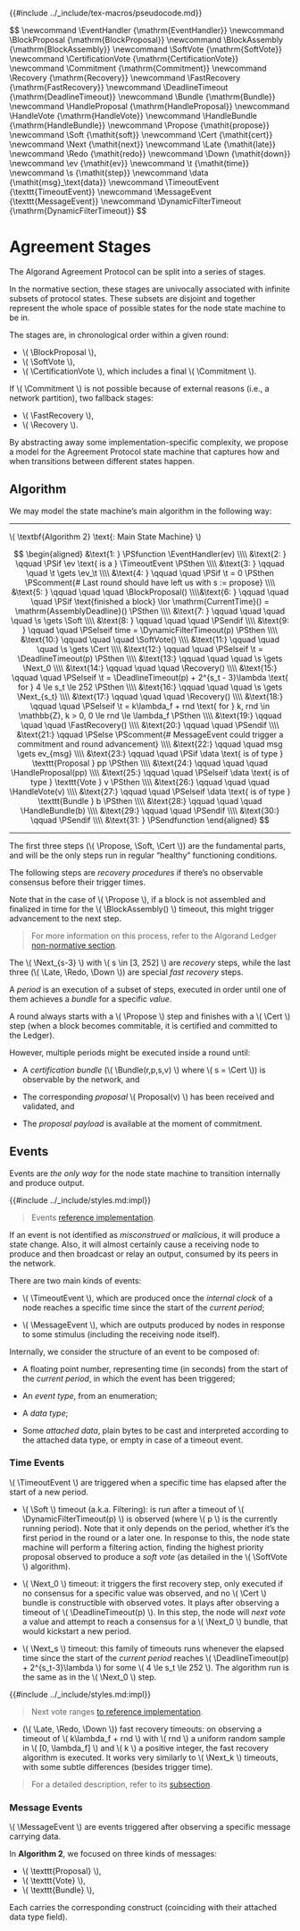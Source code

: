 {{#include ../_include/tex-macros/pseudocode.md}}

$$
\newcommand \EventHandler {\mathrm{EventHandler}}
\newcommand \BlockProposal {\mathrm{BlockProposal}}
\newcommand \BlockAssembly {\mathrm{BlockAssembly}}
\newcommand \SoftVote {\mathrm{SoftVote}}
\newcommand \CertificationVote {\mathrm{CertificationVote}}
\newcommand \Commitment {\mathrm{Commitment}}
\newcommand \Recovery {\mathrm{Recovery}}
\newcommand \FastRecovery {\mathrm{FastRecovery}}
\newcommand \DeadlineTimeout {\mathrm{DeadlineTimeout}}
\newcommand \Bundle {\mathrm{Bundle}}
\newcommand \HandleProposal {\mathrm{HandleProposal}}
\newcommand \HandleVote {\mathrm{HandleVote}}
\newcommand \HandleBundle {\mathrm{HandleBundle}}
\newcommand \Propose {\mathit{propose}}
\newcommand \Soft {\mathit{soft}}
\newcommand \Cert {\mathit{cert}}
\newcommand \Next {\mathit{next}}
\newcommand \Late {\mathit{late}}
\newcommand \Redo {\mathit{redo}}
\newcommand \Down {\mathit{down}}
\newcommand \ev {\mathit{ev}}
\newcommand \t {\mathit{time}}
\newcommand \s {\mathit{step}}
\newcommand \data {\mathit{msg}_\text\{data}}
\newcommand \TimeoutEvent {\texttt{TimeoutEvent}}
\newcommand \MessageEvent {\texttt{MessageEvent}}
\newcommand \DynamicFilterTimeout {\mathrm{DynamicFilterTimeout}}
$$

# Agreement Stages

The Algorand Agreement Protocol can be split into a series of stages.

In the normative section, these stages are univocally associated with infinite subsets
of protocol states. These subsets are disjoint and together represent the whole
space of possible states for the node state machine to be in.

The stages are, in chronological order within a given round:

- \\( \BlockProposal \\),
- \\( \SoftVote \\),
- \\( \CertificationVote \\), which includes a final \\( \Commitment \\).

If \\( \Commitment \\) is not possible because of external reasons (i.e., a network
partition), two fallback stages:

- \\( \FastRecovery \\),
- \\( \Recovery \\).

By abstracting away some implementation-specific complexity, we propose a model for
the Agreement Protocol state machine that captures how and when transitions between
different states happen.

## Algorithm

We may model the state machine’s main algorithm in the following way:

---

\\( \textbf{Algorithm 2} \text{: Main State Machine} \\)

$$
\begin{aligned}
&\text{1: } \PSfunction \EventHandler(ev) \\\\
&\text{2: } \qquad \PSif \ev \text{ is a } \TimeoutEvent \PSthen \\\\
&\text{3: } \qquad \quad \t \gets \ev_\t \\\\
&\text{4: } \qquad \quad \PSif \t = 0 \PSthen \PScomment{# Last round should have left us with s := propose} \\\\
&\text{5: } \qquad \quad \quad \BlockProposal() \\\\&\text{6: } \qquad \quad \quad \PSif \text{finished a block} \lor \mathrm{CurrentTime}() = \mathrm{AssemblyDeadline}() \PSthen \\\\
&\text{7: } \qquad \quad \quad \quad \s \gets \Soft \\\\
&\text{8: } \qquad \quad \quad \PSendif \\\\
&\text{9: } \qquad \quad \PSelseif time = \DynamicFilterTimeout(p) \PSthen \\\\
&\text{10:} \qquad \quad \quad \SoftVote() \\\\
&\text{11:} \qquad \quad \quad \s \gets \Cert \\\\
&\text{12:} \qquad \quad \PSelseif \t = \DeadlineTimeout(p) \PSthen \\\\
&\text{13:} \qquad \quad \quad \s \gets \Next_0 \\\\
&\text{14:} \qquad \quad \quad \Recovery() \\\\
&\text{15:} \qquad \quad \PSelseif \t = \DeadlineTimeout(p) + 2^{s_t - 3}\lambda \text{ for } 4 \le s_t \le 252 \PSthen \\\\
&\text{16:} \qquad \quad \quad \s \gets \Next_{s_t} \\\\
&\text{17:} \qquad \quad \quad \Recovery() \\\\
&\text{18:} \qquad \quad \PSelseif \t = k\lambda_f + rnd \text{ for } k, rnd \in \mathbb{Z}, k > 0, 0 \le rnd \le \lambda_f \PSthen \\\\
&\text{19:} \qquad \quad \quad \FastRecovery() \\\\
&\text{20:} \qquad \quad \PSendif \\\\
&\text{21:} \qquad \PSelse \PScomment{# MessageEvent could trigger a commitment and round advancement} \\\\
&\text{22:} \qquad \quad msg \gets ev_{msg} \\\\
&\text{23:} \qquad \quad \PSif \data \text{ is of type } \texttt{Proposal } pp \PSthen \\\\
&\text{24:} \qquad \quad \quad \HandleProposal(pp) \\\\
&\text{25:} \qquad \quad \PSelseif \data \text{ is of type } \texttt{Vote } v \PSthen \\\\
&\text{26:} \qquad \quad \quad \HandleVote(v) \\\\
&\text{27:} \qquad \quad \PSelseif \data \text{ is of type } \texttt{Bundle } b \PSthen \\\\
&\text{28:} \qquad \quad \quad \HandleBundle(b) \\\\
&\text{29:} \qquad \quad \PSendif \\\\
&\text{30:} \qquad \PSendif \\\\
&\text{31: } \PSendfunction
\end{aligned}
$$

---

The first three steps (\\( \Propose, \Soft, \Cert \\)) are the fundamental parts,
and will be the only steps run in regular “healthy” functioning conditions.

The following steps are _recovery procedures_ if there’s no observable consensus
before their trigger times.

Note that in the case of \\( \Propose \\), if a block is not assembled and finalized
in time for the \\( \BlockAssembly() \\) timeout, this might trigger advancement
to the next step.

> For more information on this process, refer to the Algorand Ledger [non-normative section](ledger/ledger-overview.md#block-assembly).

The \\( \Next_{s-3} \\) with \\( s \in [3, 252] \\) are _recovery_ steps, while
the last three (\\( \Late, \Redo, \Down \\)) are special _fast recovery_ steps.

A _period_ is an execution of a subset of steps, executed in order until one of 
them achieves a _bundle_ for a specific _value_.

A round always starts with a \\( \Propose \\) step and finishes with a \\( \Cert \\)
step (when a block becomes commitable, it is certified and committed to the Ledger).

However, multiple periods might be executed inside a round until:

- A _certification bundle_ (\\( \Bundle(r,p,s,v) \\) where \\( s = \Cert \\)) is
observable by the network, and

- The corresponding _proposal_ \\( Proposal(v) \\) has been received and validated,
and

- The _proposal payload_ is available at the moment of commitment.

## Events

Events are _the only way_ for the node state machine to transition internally and
produce output.

{{#include ../_include/styles.md:impl}}
> Events [reference implementation](https://github.com/algorand/go-algorand/blob/c60db8dbc4b0dd164f0bb764e1464d4ebef38bb4/agreement/events.go#L76).

If an event is not identified as _misconstrued_ or _malicious_, it will produce
a state change. Also, it will almost certainly cause a receiving node to
produce and then broadcast or relay an output, consumed by its peers in the network.

There are two main kinds of events:

- \\( \TimeoutEvent \\), which are produced once the _internal clock_ of a node
reaches a specific time since the start of the _current period_;

- \\( \MessageEvent \\), which are outputs produced by nodes in response to some
stimulus (including the receiving node itself).

Internally, we consider the structure of an event to be composed of:

- A floating point number, representing time (in seconds) from the start of the
_current period_, in which the event has been triggered;

- An _event type_, from an enumeration;

- A _data type_;

- Some _attached data_, plain bytes to be cast and interpreted according to the attached
data type, or empty in case of a timeout event.

### Time Events

\\( \TimeoutEvent \\) are triggered when a specific time has elapsed after the start
of a new period.

- \\( \Soft \\) timeout (a.k.a. Filtering): is run after a timeout of \\( \DynamicFilterTimeout(p) \\)
is observed (where \\( p \\) is the currently running period). Note that it only
depends on the period, whether it’s the first period in the round or a later one.
In response to this, the node state machine will perform a filtering action, finding
the highest priority proposal observed to produce a _soft vote_ (as detailed in
the \\( \SoftVote \\) algorithm).

- \\( \Next_0 \\) timeout: it triggers the first recovery step, only executed if
no consensus for a specific value was observed, and no \\( \Cert \\) bundle is
constructible with observed votes. It plays after observing a timeout of \\( \DeadlineTimeout(p) \\).
In this step, the node will _next vote_ a value and attempt to reach a consensus
for a \\( \Next_0 \\) bundle, that would kickstart a new period.

- \\( \Next_s \\) timeout: this family of timeouts runs whenever the elapsed time
since the start of the _current period_ reaches \\( \DeadlineTimeout(p) + 2^{s_t-3}\lambda \\)
for some \\( 4 \le s_t \le 252 \\). The algorithm run is the same as in the \\( \Next_0 \\)
step.

{{#include ../_include/styles.md:impl}}
> Next vote ranges [to reference implementation](https://github.com/algorand/go-algorand/blob/55011f93fddb181c643f8e3f3d3391b62832e7cd/agreement/types.go#L103C15-L103C29).

- (\\( \Late, \Redo, \Down \\)) fast recovery timeouts: on observing a timeout of
\\( k\lambda_f + rnd \\) with \\( rnd \\) a uniform random sample in \\( [0, \lambda_f] \\)
and \\( k \\) a positive integer, the fast recovery algorithm is executed. It works
very similarly to \\( \Next_k \\) timeouts, with some subtle differences (besides
trigger time).

> For a detailed description, refer to its [subsection](#late-redo-and-down-votes).

### Message Events

\\( \MessageEvent \\) are events triggered after observing a specific message carrying
data.

In **Algorithm 2**, we focused on three kinds of messages:

- \\( \texttt{Proposal} \\),
- \\( \texttt{Vote} \\),
- \\( \texttt{Bundle} \\),

Each carries the corresponding construct (coinciding with their attached data type
field).
